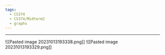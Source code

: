 ```yaml
---
tags:
  - CS374
  - CS374/Midterm2
  - graphs
---
```

---
![[Pasted image 20231013193338.png]]
![[Pasted image 20231013193329.png]]
